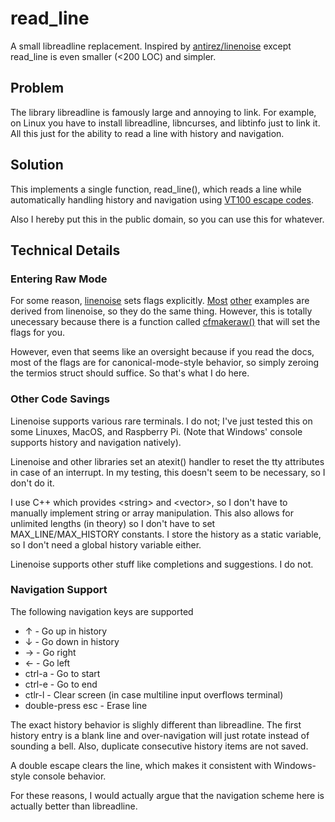 # read_line

A small libreadline replacement. Inspired by [antirez/linenoise](https://github.com/antirez/linenoise)
except read_line is even smaller (&lt;200 LOC) and simpler.

## Problem

The library libreadline is famously large and annoying to link. For example, on Linux
you have to install libreadline, libncurses, and libtinfo just to link it. All this just
for the ability to read a line with history and navigation.

## Solution

This implements a single function, read_line(), which reads a line while automatically
handling history and navigation using [VT100 escape codes](https://espterm.github.io/docs/VT100%20escape%20codes.html).

Also I hereby put this in the public domain, so you can use this for whatever.

## Technical Details

### Entering Raw Mode

For some reason, [linenoise][1] sets flags explicitly. [Most][2] [other][3] examples are
derived from linenoise, so they do the same thing. However, this is totally unecessary
because there is a function called [cfmakeraw()][4] that will set the flags for you. 

[1]:https://github.com/antirez/linenoise/blob/master/linenoise.c#L232
[2]:https://viewsourcecode.org/snaptoken/kilo/02.enteringRawMode.html
[3]:http://www.cs.uleth.ca/~holzmann/C/system/ttyraw.c
[4]:https://man7.org/linux/man-pages/man3/termios.3.html

However, even that seems like an oversight because if you read the docs,  most of the flags
are for canonical-mode-style behavior, so simply zeroing the termios struct should
suffice. So that's what I do here.

### Other Code Savings

Linenoise supports various rare terminals. I do not; I've just tested this on some Linuxes,
MacOS, and Raspberry Pi. (Note that Windows' console supports history and navigation natively).

Linenoise and other libraries set an atexit() handler to reset the tty attributes in case of
an interrupt. In my testing, this doesn't seem to be necessary, so I don't do it.

I use C++ which provides &lt;string&gt; and &lt;vector&gt;, so I don't have to manually
implement string or array manipulation. This also allows for unlimited lengths (in theory)
so I don't have to set MAX_LINE/MAX_HISTORY constants. I store the history as a static
variable, so I don't need a global history variable either.

Linenoise supports other stuff like completions and suggestions. I do not.

### Navigation Support

The following navigation keys are supported

 - &uarr; - Go up in history
 - &darr; - Go down in history
 - &rarr; - Go right
 - &larr; - Go left 
 - ctrl-a - Go to start
 - ctrl-e - Go to end
 - ctlr-l - Clear screen (in case multiline input overflows terminal)
 - double-press esc - Erase line

The exact history behavior is slighly different than libreadline. The first history entry is a blank line
and over-navigation will just rotate instead of sounding a bell. Also, duplicate consecutive history items
are not saved.

A double escape clears the line, which makes it consistent with Windows-style console behavior.

For these reasons, I would actually argue that the navigation scheme here is actually better than libreadline.
